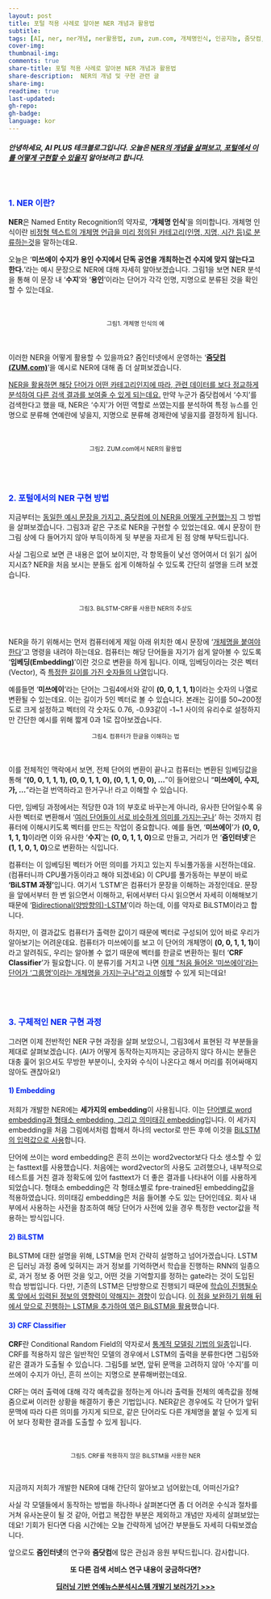 ```yaml
---
layout: post
title: 포털 적용 사례로 알아본 NER 개념과 활용법
subtitle:
tags: [AI, ner, ner개념, ner활용법, zum, zum.com, 개체명인식, 인공지능, 줌닷컴, 줌인터넷, 포털]
cover-img:
thumbnail-img:
comments: true
share-title: 포털 적용 사례로 알아본 NER 개념과 활용법
share-description:  NER의 개념 및 구현 관련 글
share-img: 
readtime: true
last-updated:
gh-repo:
gh-badge:
language: kor
---
```


<!-- wp:heading {"level":5} -->
<h5>안녕하세요, AI PLUS 테크블로그입니다. 오늘은 <span style="text-decoration: underline;"><strong>NER의 개념</strong>을 살펴보고, 포털에서 이를 어떻게 구현할 수 있을지</span> 알아보려고 합니다.</h5>
<!-- /wp:heading -->

<!-- wp:spacer {"height":20} -->
<div style="height:20px" aria-hidden="true" class="wp-block-spacer"></div>
<!-- /wp:spacer -->

<!-- wp:heading {"level":3,"style":{"color":{"text":"#0226f0"}}} -->
<h3 class="has-text-color" style="color:#0226f0"><strong>1. NER 이란?</strong></h3>
<!-- /wp:heading -->

<!-- wp:paragraph -->
<p><strong>NER</strong>은 Named Entity Recognition의 약자로, ‘<strong>개체명 인식</strong>’을 의미합니다. 개체명 인식이란 <span style="text-decoration: underline;">비정형 텍스트의 개체명 언급을 미리 정의된 카테고리(인명, 지명, 시간 등)로 분류하는것</span>을 말하는데요.</p>
<!-- /wp:paragraph -->

<!-- wp:paragraph -->
<p>오늘은 ‘<strong>미쓰에이 수지가 용인 수지에서 단독 공연을 개최하는건 수지에 맞지 않는다고 한다.</strong>’라는 예시 문장으로 NER에 대해 자세히 알아보겠습니다. 그림1을 보면 NER 분석을 통해 이 문장 내 ‘<strong>수지</strong>’와 ‘<strong>용인</strong>’이라는 단어가 각각 인명, 지명으로 분류된 것을 확인할 수 있는데요.</p>
<!-- /wp:paragraph -->

<!-- wp:spacer {"height":20} -->
<div style="height:20px" aria-hidden="true" class="wp-block-spacer"></div>
<!-- /wp:spacer -->

<!-- wp:image -->
<!-- TODO: 이미지경로 -->
<center>
<figure class="wp-block-image"><img src="https://lh4.googleusercontent.com/3lJOIOjWHcVyg_u5MU_TdT61yo2Yj2RqeQ-Q7qFyIqvgXYWO6kP7AYpllvhQ74ikHPduu70m2tSDUh4i6U-VylpuU57A4W6hINIbAcQLy2OgManWm7DEkWOzwEOZ1P9nDVe7Esch" alt=""/>
<figcaption><small>그림1. 개체명 인식의 예</small></figcaption>
</figure>
</center>
<!-- /wp:image -->

<!-- wp:spacer {"height":21} -->
<div style="height:21px" aria-hidden="true" class="wp-block-spacer"></div>
<!-- /wp:spacer -->

<!-- wp:paragraph -->
<p>이러한 NER을 어떻게 활용할 수 있을까요? 줌인터넷에서 운영하는 ‘<strong><a href="http://zum.com" data-type="URL" data-id="zum.com" target="_blank" rel="noreferrer noopener">줌닷컴(ZUM.com)</a></strong>’을 예시로 NER에 대해 좀 더 살펴보겠습니다.</p>
<!-- /wp:paragraph -->

<!-- wp:paragraph -->
<p><span style="text-decoration: underline;">NER을 활용하면 해당 단어가 어떤 카테고리인지에 따라, 관련 데이터를 보다 정교하게 분석하여 다른 검색 결과를 보여줄 수 있게 되는데요.</span> 만약 누군가 줌닷컴에서 ‘수지’를 검색한다고 했을 때, NER은 ‘수지’가 어떤 역할로 쓰였는지를 분석하여 특정 뉴스를 인명으로 분류해 연예란에 넣을지, 지명으로 분류해 경제란에 넣을지를 결정하게 됩니다.</p>
<!-- /wp:paragraph -->

<!-- wp:spacer {"height":20} -->
<div style="height:20px" aria-hidden="true" class="wp-block-spacer"></div>
<!-- /wp:spacer -->

<center>
<!-- wp:image {"align":"center","id":1132,"sizeSlug":"large"} -->
<div class="wp-block-image">
<figure class="aligncenter size-large">
<a class="wp-editor-md-post-content-link" href="/assets/img/2020/1006/2.png">
<img src="/assets/img/2020/1006/2.png" alt="" />
</a>
<figcaption><small>그림2. ZUM.com에서 NER의 활용법</small></figcaption>
</figure></div>
</center>
<!-- /wp:image -->

<!-- wp:spacer {"height":40} -->
<div style="height:40px" aria-hidden="true" class="wp-block-spacer"></div>
<!-- /wp:spacer -->

<!-- wp:heading {"level":3,"style":{"color":{"text":"#0226f0"}}} -->
<h3 class="has-text-color" style="color:#0226f0"><strong>2. 포털에서의 NER 구현 방법</strong></h3>
<!-- /wp:heading -->

<!-- wp:paragraph -->
<p>지금부터는 <span style="text-decoration: underline;">동일한 예시 문장을 가지고, 줌닷컴에 이 NER을 어떻게 구현했는지</span> 그 방법을 살펴보겠습니다. 그림3과 같은 구조로 NER을 구현할 수 있었는데요. 예시 문장이 한 그림 상에 다 들어가지 않아 부득이하게 뒷 부분을 자르게 된 점 양해 부탁드립니다.</p>
<!-- /wp:paragraph -->

<!-- wp:paragraph -->
<p>사실 그림으로 보면 큰 내용은 없어 보이지만, 각 항목들이 낯선 영어여서 더 읽기 싫어지시죠? NER을 처음 보시는 분들도 쉽게 이해하실 수 있도록 간단히 설명을 드려 보겠습니다.</p>
<!-- /wp:paragraph -->

<!-- wp:spacer {"height":20} -->
<div style="height:20px" aria-hidden="true" class="wp-block-spacer"></div>
<!-- /wp:spacer -->

<!-- wp:image {"align":"center","id":1147,"sizeSlug":"large"} -->
<center>
<div class="wp-block-image"><figure class="aligncenter size-large">
<a class="wp-editor-md-post-content-link" href="/assets/img/2020/1006/3.png">
<img src="/assets/img/2020/1006/3.png" alt="" />
</a>
<figcaption>
<small>그림3. BiLSTM-CRF를 사용한 NER의 추상도</small>
</figcaption></figure>
</div>
</center>
<!-- /wp:image -->

<!-- wp:spacer {"height":20} -->
<div style="height:20px" aria-hidden="true" class="wp-block-spacer"></div>
<!-- /wp:spacer -->

<!-- wp:paragraph -->
<p>NER을 하기 위해서는 먼저 컴퓨터에게 제일 아래 위치한 예시 문장에 ‘<span style="text-decoration: underline;">개체명을 붙여야 한다</span>’고 명령을 내려야 하는데요. 컴퓨터는 해당 단어들을 자기가 쉽게 알아볼 수 있도록 ‘<strong>임베딩(Embedding)</strong>’이란 것으로 변환을 하게 됩니다. 이때, 임베딩이라는 것은 벡터(Vector), 즉 <span style="text-decoration: underline;">특정한 길이를 가진 숫자들의 나열</span>입니다.</p>
<!-- /wp:paragraph -->

<!-- wp:paragraph -->
<p>예를들면 ‘<strong>미쓰에이</strong>’라는 단어는 그림4에서와 같이 <strong>(0, 0, 1, 1, 1)</strong>이라는 숫자의 나열로 변환될 수 있는데요. 이는 길이가 5인 벡터로 볼 수 있습니다. 본래는 길이를 50~200정도로 크게 설정하고 벡터의 각 숫자도 0.76, -0.93같이 -1~1 사이의 유리수로 설정하지만 간단한 예시를 위해 짧게 0과 1로 잡아보겠습니다.</p>
<!-- /wp:paragraph -->

<!-- wp:image {"align":"center"} -->
<!-- TODO: 이미지경로 -->
<center>
<div class="wp-block-image"><figure class="aligncenter"><img src="https://lh5.googleusercontent.com/Ll6DkCTbDeYI-ETzJYexUFjElZlPa7Z6jekdb3HYHgo1toY4SK23UV-mQJeCl692m7J8ukrnhjnhw3WILCbD15gJffYzVuogctVK5tuMQQtNb8BuHXAxDrMl6ksS9DwRcpUVWm9l" alt=""/>
<figcaption>
<small>그림4. 컴퓨터가 한글을 이해하는 법</small></figcaption>
</figure></div>
</center>
<!-- /wp:image -->

<!-- wp:spacer {"height":20} -->
<div style="height:20px" aria-hidden="true" class="wp-block-spacer"></div>
<!-- /wp:spacer -->

<!-- wp:paragraph -->
<p>이를 전체적인 맥락에서 보면, 전체 단어의 변환이 끝나고 컴퓨터는 변환된 임베딩값을 통해 “<strong>(0, 0, 1, 1, 1), (0, 0, 1, 1, 0), (0, 1, 1, 0, 0), …</strong>”이 들어왔으니 “<strong>미쓰에이, 수지, 가, …</strong>”라는걸 번역하라고 한거구나! 라고 이해할 수 있습니다.</p>
<!-- /wp:paragraph -->

<!-- wp:paragraph -->
<p>다만, 임베딩 과정에서는 적당한 0과 1의 부호로 바꾸는게 아니라, 유사한 단어일수록 유사한 벡터로 변환해서 ‘<span style="text-decoration: underline;">여러 단어들이 서로 비슷하게 의미를 가지는구나</span>’ 하는 것까지 컴퓨터에 이해시키도록 벡터를 만드는 작업이 중요합니다. 예를 들면, ‘<strong>미쓰에이</strong>’가 <strong>(0, 0, 1, 1, 1)</strong>이라면 이와 유사한 ‘<strong>수지</strong>’는 <strong>(0, 0, 1, 1, 0)</strong>으로 만들고, 거리가 먼 ‘<strong>줌인터넷</strong>’은 <strong>(1, 1, 0, 1, 0)</strong>으로 변환하는 식입니다.</p>
<!-- /wp:paragraph -->

<!-- wp:paragraph -->
<p>컴퓨터는 이 임베딩된 벡터가 어떤 의미를 가지고 있는지 두뇌풀가동을 시전하는데요. (컴퓨터니까 CPU풀가동이라고 해야 되겠네요) 이 CPU를 풀가동하는 부분이 바로 <strong>‘BiLSTM 과정’</strong>입니다. 여기서 ‘LSTM’은 컴퓨터가 문장을 이해하는 과정인데요. 문장을 앞에서부터 한 번 읽으면서 이해하고, 뒤에서부터 다시 읽으면서 자세히 이해해보기 때문에 ‘<span style="text-decoration: underline;">Bidirectional(양방향의)-LSTM</span>’이라 하는데, 이를 약자로 BiLSTM이라고 합니다.</p>
<!-- /wp:paragraph -->

<!-- wp:paragraph -->
<p>하지만, 이 결과값도 컴퓨터가 출력한 값이기 때문에 벡터로 구성되어 있어 바로 우리가 알아보기는 어려운데요. 컴퓨터가 미쓰에이를 보고 이 단어의 개체명이 <strong>(0, 0, 1, 1, 1)</strong>이라고 알려줘도, 우리는 알아볼 수 없기 때문에 벡터를 한글로 변환하는 필터 ‘<strong>CRF Classifier</strong>’가 필요합니다. 이 분류기를 거치고 나면 <span style="text-decoration: underline;">이제 “처음 들어온 ‘미쓰에이’라는 단어가 ‘그룹명’이라는 개체명을 가지는구나”라고 이해</span>할 수 있게 되는데요!</p>
<!-- /wp:paragraph -->

<!-- wp:spacer {"height":38} -->
<div style="height:38px" aria-hidden="true" class="wp-block-spacer"></div>
<!-- /wp:spacer -->

<!-- wp:heading {"level":3,"style":{"color":{"text":"#0226f0"}}} -->
<h3 class="has-text-color" style="color:#0226f0">3. 구체적인 NER 구현 과정</h3>
<!-- /wp:heading -->

<!-- wp:paragraph -->
<p>그러면 이제 전반적인 NER 구현 과정을 살펴 보았으니, 그림3에서 표현된 각 부분들을 제대로 살펴보겠습니다. (AI가 어떻게 동작하는지까지는 궁금하지 않다 하시는 분들은 대충 훑어 읽으셔도 무방한 부분이니, 숫자와 수식이 나온다고 해서 머리를 쥐어싸매지 않아도 괜찮아요!)</p>
<!-- /wp:paragraph -->
<!-- wp:heading {"level":4,"style":{"color":{"text":"#0226f0"}}} -->
<h4 class="has-text-color" style="color:#0226f0"><strong>1) Embedding</strong></h4>
<!-- /wp:heading -->

<!-- wp:paragraph -->
<p>저희가 개발한 NER에는 <strong>세가지의 embedding</strong>이 사용됩니다. 이는 <span style="text-decoration: underline;">단어별로 word embedding과 형태소 embedding, 그리고 의미태깅 embedding</span>입니다. 이 세가지 embedding을 처음 그림에서처럼 합해서 하나의 vector로 만든 후에 이것을 <span style="text-decoration: underline;">BiLSTM의 입력값으로 사용</span>합니다.</p>
<!-- /wp:paragraph -->

<!-- wp:paragraph -->
<p>단어에 쓰이는 word embedding은 흔히 쓰이는 word2vector보다 다소 생소할 수 있는 fasttext를 사용했습니다. 처음에는 word2vector의 사용도 고려했으나, 내부적으로 테스트를 거친 결과 정확도에 있어 fasttext가 더 좋은 결과를 나타내어 이를 사용하게 되었습니다. 형태소 embedding은 각 형태소별로 fpre-trained된 embedding값을 적용하였습니다. 의미태깅 embedding은 처음 들어볼 수도 있는 단어인데요. 회사 내부에서 사용하는 사전을 참조하여 해당 단어가 사전에 있을 경우 특정한 vector값을 적용하는 방식입니다.</p>
<!-- /wp:paragraph -->

<!-- wp:heading {"level":4,"style":{"color":{"text":"#0226f0"}}} -->
<h4 class="has-text-color" style="color:#0226f0"><strong>2) BiLSTM</strong></h4>
<!-- /wp:heading -->

<!-- wp:paragraph -->
<p>BiLSTM에 대한 설명을 위해, LSTM을 먼저 간략히 설명하고 넘어가겠습니다. LSTM은 딥러닝 과정 중에 잊혀지는 과거 정보를 기억하면서 학습을 진행하는 RNN의 일종으로, 과거 정보 중 어떤 것을 잊고, 어떤 것을 기억할지를 정하는 gate라는 것이 도입된 학습 방법입니다. 다만, 기존의 LSTM은 단방향으로 진행되기 때문에 <span style="text-decoration: underline;">학습이 진행될수록 앞에서 입력된 정보의 영향력이 약해지는 경향</span>이 있습니다. <span style="text-decoration: underline;">이 점을 보완하기 위해 뒤에서 앞으로 진행하는 LSTM을 추가하여 엮은 BiLSTM을 활용</span>했습니다.</p>
<!-- /wp:paragraph -->

<!-- wp:heading {"level":4,"style":{"color":{"text":"#0226f0"}}} -->
<h4 class="has-text-color" style="color:#0226f0"><strong>3) CRF Classifier</strong></h4>
<!-- /wp:heading -->

<!-- wp:paragraph -->
<p><strong>CRF</strong>란 Conditional Random Field의 약자로서 <span style="text-decoration: underline;">통계적 모델링 기법의 일종</span>입니다. CRF를 적용하지 않은 일반적인 모델의 경우에서 LSTM의 출력을 분류한다면 그림5와 같은 결과가 도출될 수 있습니다. 그림5를 보면, 앞뒤 문맥을 고려하지 않아 ‘수지’를 미쓰에이 수지가 아닌, 흔히 쓰이는 지명으로 분류해버렸는데요.</p>
<!-- /wp:paragraph -->

<!-- wp:paragraph -->
<p>CRF는 여러 출력에 대해 각각 예측값을 정하는게 아니라 출력들 전체의 예측값을 정해줌으로써 이러한 상황을 해결하기 좋은 기법입니다. NER같은 경우에도 각 단어가 앞뒤 문맥에 따라 다른 의미를 가지게 되므로, 같은 단어라도 다른 개체명을 붙일 수 있게 되어 보다 정확한 결과를 도출할 수 있게 됩니다.</p>
<!-- /wp:paragraph -->

<!-- wp:spacer {"height":20} -->
<div style="height:20px" aria-hidden="true" class="wp-block-spacer"></div>
<!-- /wp:spacer -->

<!-- wp:image {"id":1148,"sizeSlug":"large"} -->
<center>
<figure class="wp-block-image size-large">
<a class="wp-editor-md-post-content-link" href="/assets/img/2020/1006/5.png">
<img src="/assets/img/2020/1006/5.png" alt="" />
</a>
<figcaption><small>그림5. CRF를 적용하지 않은 BiLSTM을 사용한 NER</small></figcaption></figure>
</center>
<!-- /wp:image -->

<br/>

<!-- wp:paragraph -->
<p>지금까지 저희가 개발한 NER에 대해 간단히 알아보고 넘어왔는데, 어떠신가요?</p>
<!-- /wp:paragraph -->

<!-- wp:paragraph -->
<p>사실 각 모델들에서 동작하는 방법을 하나하나 살펴본다면 좀 더 어려운 수식과 절차를 거쳐 유사논문이 될 것 같아, 어렵고 복잡한 부분은 제외하고 개념만 자세히 살펴보았는데요! 기회가 된다면 다음 시간에는 오늘 간략하게 넘어간 부분들도 자세히 다뤄보겠습니다.</p>
<!-- /wp:paragraph -->

<!-- wp:paragraph -->
<p>앞으로도 <strong>줌인터넷</strong>의 연구와 <strong>줌닷컴</strong>에 많은 관심과 응원 부탁드립니다. 감사합니다.</p>
<!-- /wp:paragraph -->

<!-- wp:paragraph {"align":"center"} -->
<p class="has-text-align-center"><center><p class="has-text-align-center has-regular-font-size"><strong>또 다른 검색 서비스 연구 내용이 궁금하다면?</strong></p></center></p>
<!-- /wp:paragraph -->

<!-- wp:paragraph {"align":"center","fontSize":"regular","style":{"color":{"text":"#0226f0"}}} -->
<p class="has-text-align-center has-text-color has-regular-font-size" style="color:#0226f0"><center><p class="has-text-align-center has-text-color has-regular-font-size" style="color:#0226f0"><a href="/2019/11/셀럽-now-딥러닝-기반의-연예-뉴스-분석-시스템" data-type="URL" data-id="/2019/11/셀럽-now-딥러닝-기반의-연예-뉴스-분석-시스템" target="_blank" rel="noreferrer noopener"><strong>딥러닝 기반 연예뉴스분석시스템 개발기 보러가기 &gt;&gt;&gt;</strong></a></p></center></p>
<!-- /wp:paragraph -->

